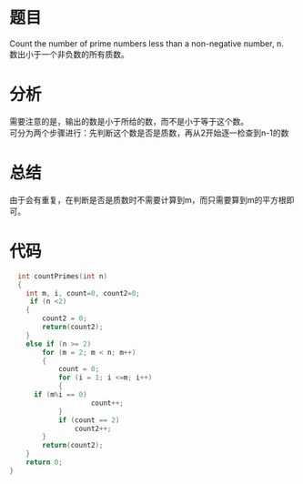 # 题目
Count the number of prime numbers less than a non-negative number, n. \
数出小于一个非负数的所有质数。
# 分析
需要注意的是，输出的数是小于所给的数，而不是小于等于这个数。\
可分为两个步骤进行：先判断这个数是否是质数，再从2开始逐一检查到n-1的数
# 总结
由于会有重复，在判断是否是质数时不需要计算到m，而只需要算到m的平方根即可。
# 代码
```cpp
  int countPrimes(int n)
  {
    int m, i, count=0, count2=0;
     if (n <2)
	{
		count2 = 0;
		return(count2);
	}
	else if (n >= 2)
		for (m = 2; m < n; m++)
		{
			count = 0;
			for (i = 1; i <=m; i++)
			{
      if (m%i == 0)
					count++;
			}
			if (count == 2)
				count2++;
		}
		return(count2);
	}
    return 0;
}
